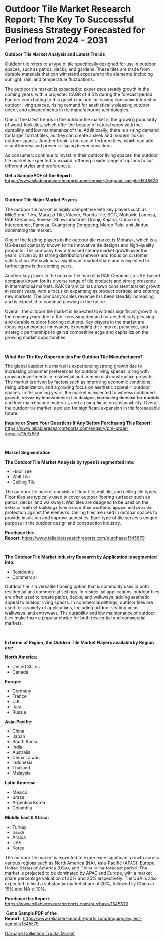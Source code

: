 <p><h1>Outdoor Tile Market Research Report: The Key To Successful Business Strategy Forecasted for Period from 2024 - 2031</h1></p><p><strong>Outdoor Tile Market Analysis and Latest Trends</strong></p>
<p><p>Outdoor tile refers to a type of tile specifically designed for use in outdoor spaces, such as patios, decks, and gardens. These tiles are made from durable materials that can withstand exposure to the elements, including sunlight, rain, and temperature fluctuations.</p><p>The outdoor tile market is expected to experience steady growth in the coming years, with a projected CAGR of 4.5% during the forecast period. Factors contributing to this growth include increasing consumer interest in outdoor living spaces, rising demand for aesthetically pleasing outdoor décor, and advancements in tile manufacturing technologies.</p><p>One of the latest trends in the outdoor tile market is the growing popularity of wood-look tiles, which offer the beauty of natural wood with the durability and low maintenance of tile. Additionally, there is a rising demand for larger format tiles, as they can create a sleek and modern look in outdoor spaces. Another trend is the use of textured tiles, which can add visual interest and prevent slipping in wet conditions.</p><p>As consumers continue to invest in their outdoor living spaces, the outdoor tile market is expected to expand, offering a wide range of options to suit different styles and preferences.</p></p>
<p><strong>Get a Sample PDF of the Report:&nbsp;</strong> <a href="https://www.reliableresearchreports.com/enquiry/request-sample/1545679">https://www.reliableresearchreports.com/enquiry/request-sample/1545679</a></p>
<p>&nbsp;</p>
<p><strong>Outdoor Tile Major Market Players</strong></p>
<p><p>The outdoor tile market is highly competitive with key players such as MileStone Tiles, Marazzi Tile, Vitacer, Florida Tile, SCG, Mohawk, Lamosa, RAK Ceramics, Rovese, Shaw Industries Group, Kajaria, Concorde, Interceramic, Pamesa, Guangdong Dongpeng, Marco Polo, and Jinduo dominating the market. </p><p>One of the leading players in the outdoor tile market is Mohawk, which is a US-based company known for its innovative tile designs and high-quality products. The company has witnessed steady market growth over the years, driven by its strong distribution network and focus on customer satisfaction. Mohawk has a significant market share and is expected to further grow in the coming years.</p><p>Another key player in the outdoor tile market is RAK Ceramics, a UAE-based company known for its diverse range of tile products and strong presence in international markets. RAK Ceramics has shown consistent market growth in recent years, with a focus on expanding its product portfolio and entering new markets. The company's sales revenue has been steadily increasing and is expected to continue growing in the future.</p><p>Overall, the outdoor tile market is expected to witness significant growth in the coming years due to the increasing demand for aesthetically pleasing and durable outdoor flooring solutions. Key players in the market are focusing on product innovation, expanding their market presence, and strategic partnerships to gain a competitive edge and capitalize on the growing market opportunities.</p></p>
<p>&nbsp;</p>
<p><strong>What Are The Key Opportunities For Outdoor Tile Manufacturers?</strong></p>
<p><p>The global outdoor tile market is experiencing strong growth due to increasing consumer preferences for outdoor living spaces, along with growing investments in residential and commercial construction projects. The market is driven by factors such as improving economic conditions, rising urbanization, and a growing focus on aesthetic appeal in outdoor spaces. In the coming years, the market is expected to witness continued growth, driven by innovations in tile designs, increasing demand for durable and low-maintenance materials, and a rising focus on sustainability. Overall, the outdoor tile market is poised for significant expansion in the foreseeable future.</p></p>
<p><strong>Inquire or Share Your Questions If Any Before Purchasing This Report:</strong> <a href="https://www.reliableresearchreports.com/enquiry/pre-order-enquiry/1545679">https://www.reliableresearchreports.com/enquiry/pre-order-enquiry/1545679</a></p>
<p>&nbsp;</p>
<p><strong>Market Segmentation</strong></p>
<p><strong>The Outdoor Tile Market Analysis by types is segmented into:</strong></p>
<p><ul><li>Floor Tile</li><li>Wall Tile</li><li>Ceiling Tile</li></ul></p>
<p><p>The outdoor tile market consists of floor tile, wall tile, and ceiling tile types. Floor tiles are typically used to cover outdoor flooring surfaces such as patios, decks, and walkways. Wall tiles are designed to be used on the exterior walls of buildings to enhance their aesthetic appeal and provide protection against the elements. Ceiling tiles are used in outdoor spaces to provide insulation and improve acoustics. Each type of tile serves a unique purpose in the outdoor design and construction industry.</p></p>
<p><strong>Purchase this Report:&nbsp;</strong><a href="https://www.reliableresearchreports.com/purchase/1545679">https://www.reliableresearchreports.com/purchase/1545679</a></p>
<p>&nbsp;</p>
<p><strong>The Outdoor Tile Market Industry Research by Application is segmented into:</strong></p>
<p><ul><li>Residential</li><li>Commercial</li></ul></p>
<p><p>Outdoor tile is a versatile flooring option that is commonly used in both residential and commercial settings. In residential applications, outdoor tiles are often used to create patios, decks, and walkways, adding aesthetic appeal to outdoor living spaces. In commercial settings, outdoor tiles are used for a variety of applications, including outdoor seating areas, walkways, and entryways. The durability and low maintenance of outdoor tiles make them a popular choice for both residential and commercial markets.</p></p>
<p>&nbsp;</p>
<p><strong>In terms of Region, the Outdoor Tile Market Players available by Region are:</strong></p>
<p>
    <p> <strong> North America: </strong>
        <ul>
            <li>United States</li>
            <li>Canada</li>
        </ul>
        </p> 
    <p> <strong> Europe: </strong>
        <ul>
            <li>Germany</li>
            <li>France</li>
            <li>U.K.</li>
            <li>Italy</li>
            <li>Russia</li>
        </ul>
        </p> 
    <p> <strong> Asia-Pacific: </strong>
        <ul>
            <li>China</li>
            <li>Japan</li>
            <li>South Korea</li>
            <li>India</li>
            <li>Australia</li>
            <li>China Taiwan</li>
            <li>Indonesia</li>
            <li>Thailand</li>
            <li>Malaysia</li>
        </ul>
        </p> 
    <p> <strong> Latin America: </strong>
        <ul>
            <li>Mexico</li>
            <li>Brazil</li>
            <li>Argentina Korea</li>
            <li>Colombia</li>
        </ul>
        </p> 
    <p> <strong> Middle East & Africa: </strong>
        <ul>
            <li>Turkey</li>
            <li>Saudi</li>
            <li>Arabia</li>
            <li>UAE</li>
            <li>Korea</li>
        </ul>
    </p>
    </p>
<p><p>The outdoor tile market is expected to experience significant growth across various regions such as North America (NA), Asia-Pacific (APAC), Europe, United States of America (USA), and China in the forecast period. The market is projected to be dominated by APAC and Europe, with a market share percentage valuation of 30% and 25% respectively. The USA is also expected to hold a substantial market share of 20%, followed by China at 15% and NA at 10%.</p></p>
<p><strong>Purchase this Report: </strong><a href="https://www.reliableresearchreports.com/purchase/1545679">https://www.reliableresearchreports.com/purchase/1545679</a></p>
<p>&nbsp;<strong>Get a Sample PDF of the Report:&nbsp;&nbsp;</strong><a href="https://www.reliableresearchreports.com/enquiry/request-sample/1545679">https://www.reliableresearchreports.com/enquiry/request-sample/1545679</a></p>
<p><strong></strong></p>
<p><p><a href="https://automatic-knee-4c7.notion.site/Garbage-Collection-Trucks-Market-Size-Growing-and-Forecasted-for-period-from-2024-2031-and-provide-57f8de2cc42146cc80811b12ca34fdd0">Garbage Collection Trucks Market</a></p></p>